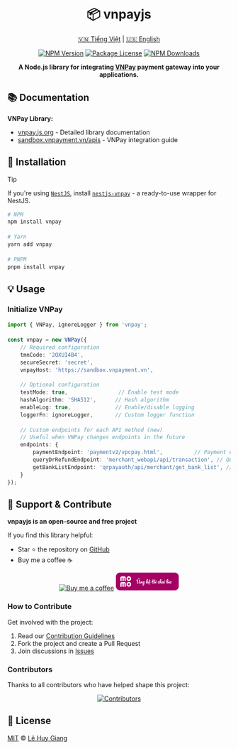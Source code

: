 <div align="center">

# 📦 vnpayjs

[🇻🇳 Tiếng Việt](./README.md) | [🇺🇸 English](./README_en-US.md)

[![NPM Version](https://img.shields.io/npm/v/vnpay)](https://www.npmjs.com/package/vnpay)
[![Package License](https://img.shields.io/npm/l/vnpay)](https://www.npmjs.com/package/vnpay)
[![NPM Downloads](https://img.shields.io/npm/d18m/vnpay)](https://www.npmjs.com/package/vnpay)

**A Node.js library for integrating [VNPay](https://vnpay.vn) payment gateway into your applications.**

</div>

## 📚 Documentation

**VNPay Library:**
- [vnpay.js.org](https://vnpay.js.org/) - Detailed library documentation
- [sandbox.vnpayment.vn/apis](https://sandbox.vnpayment.vn/apis) - VNPay integration guide

## 🚀 Installation

> [!TIP]
> If you're using [`NestJS`](https://docs.nestjs.com), install [`nestjs-vnpay`](https://github.com/lehuygiang28/nestjs-vnpay) - a ready-to-use wrapper for NestJS.

```bash
# NPM
npm install vnpay

# Yarn
yarn add vnpay

# PNPM
pnpm install vnpay
```

## 💡 Usage

### Initialize VNPay

```typescript
import { VNPay, ignoreLogger } from 'vnpay';

const vnpay = new VNPay({
    // Required configuration
    tmnCode: '2QXUI4B4',
    secureSecret: 'secret',
    vnpayHost: 'https://sandbox.vnpayment.vn',
    
    // Optional configuration
    testMode: true,                // Enable test mode
    hashAlgorithm: 'SHA512',      // Hash algorithm
    enableLog: true,              // Enable/disable logging
    loggerFn: ignoreLogger,       // Custom logger function
    
    // Custom endpoints for each API method (new)
    // Useful when VNPay changes endpoints in the future
    endpoints: {
        paymentEndpoint: 'paymentv2/vpcpay.html',          // Payment endpoint
        queryDrRefundEndpoint: 'merchant_webapi/api/transaction', // Query & refund endpoint
        getBankListEndpoint: 'qrpayauth/api/merchant/get_bank_list', // Get bank list endpoint
    }
});
```

## 🤝 Support & Contribute

**vnpayjs is an open-source and free project**

If you find this library helpful:
- Star ⭐️ the repository on [GitHub](https://github.com/lehuygiang28/vnpay)
- Buy me a coffee ☕️

<div align="center">

<a href="https://www.buymeacoffee.com/lehuygiang28" target="_blank"><img src="https://img.buymeacoffee.com/button-api/?text=Buy%20me%20a%20coffee&emoji=&slug=lehuygiang28&button_colour=1a1b27&font_colour=ffffff&font_family=Lato&outline_colour=ffffff&coffee_colour=FFDD00" height="40" alt="Buy me a coffee"></a>
<a href="https://me.momo.vn/lehuygiang28" target="_blank"><img src="https://raw.githubusercontent.com/lehuygiang28/about-me/refs/heads/main/public/images/momo-donation.png" height="40" alt="Momo donation"></a>

</div>

### How to Contribute

Get involved with the project:
1. Read our [Contribution Guidelines](.github/CONTRIBUTING.md)
2. Fork the project and create a Pull Request
3. Join discussions in [Issues](https://github.com/lehuygiang28/vnpay/issues)

### Contributors

Thanks to all contributors who have helped shape this project:

<div align="center">

[![Contributors](https://contrib.rocks/image?repo=lehuygiang28/vnpay&max=20)](https://github.com/lehuygiang28/vnpay/graphs/contributors)

</div>

## 📄 License

[MIT](LICENSE) © [Lê Huy Giang](https://github.com/lehuygiang28)
